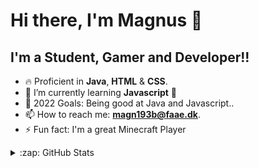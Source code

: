 # Hi there, I'm Magnus 👋 

## I'm a Student, Gamer and Developer!!
- 🔥 Proficient in **Java**, **HTML** & **CSS**.
- 🌱 I’m currently learning **Javascript** 🤣
- 🥅 2022 Goals: Being good at Java and Javascript..
- 📫 How to reach me: **magn193b@faae.dk**.
- ⚡ Fun fact: I'm a great Minecraft Player
<details>
  <summary>:zap: GitHub Stats</summary>

  <img align="left" alt="codeSTACKr's GitHub Stats" src="https://github-readme-stats.vercel.app/api?username=Shad0wwww&show_icons=true&hide_border=false&title_color=ff652f&icon_color=FFE400&bg_color=09131B&text_color=ffffff&border_color=0c1a25" />
  <img align="left" alt="codeSTACKr's GitHub Stats" src= "https://github-readme-stats.vercel.app/api/top-langs/?username=Shad0wwww&theme=tokyonight&hide_border=true" />

</details>
